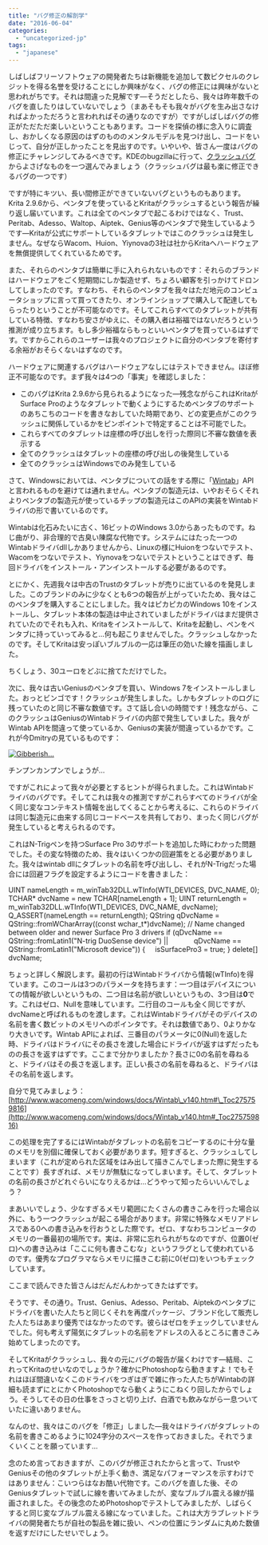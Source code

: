 ```yaml
---
title: "バグ修正の解剖学"
date: "2016-06-04"
categories: 
  - "uncategorized-jp"
tags: 
  - "japanese"
---
```


しばしばフリーソフトウェアの開発者たちは新機能を追加して数ピクセルのクレジットを得る名誉を受けることにしか興味がなく、バグの修正には興味がないと思われがちです。それは間違った見解です―そうだとしたら、我々は昨年数千のバグを直したりはしていないでしょう（まあそもそも我々がバグを生み出さなければよかっただろうと言われればその通りなのですが）ですがしばしばバグの修正がただただ楽しいということもあります。コードを探偵の様に念入りに調査し、おかしくなる原因のはずのもののメンタルモデルを見つけ出し、コードをいじって、自分が正しかったことを見出すのです。いやいや、皆さん一度はバグの修正にチャレンジしてみるべきです。KDEのbugzillaに行って、[クラッシュバグ](https://bugs.kde.org/buglist.cgi?bug_severity=crash&bug_status=UNCONFIRMED&bug_status=CONFIRMED&bug_status=ASSIGNED&bug_status=REOPENED&list_id=1361297&product=krita&query_format=advanced)からよさげなものを一つ選んでみましょう（クラッシュバグは最も楽に修正できるバグの一つです）

ですが特にキツい、長い間修正ができていないバグというものもあります。Krita 2.9.6から、ペンタブを使っているとKritaがクラッシュするという報告が繰り返し届いています。これは全てのペンタブで起こるわけではなく、Trust、Peritab、Adesso、Waltop、Aiptek、Genius等のペンタブで発生しているようです―Kritaが公式にサポートしているタブレットではこのクラッシュは発生しません。なぜならWacom、Huion、Yiynovaの3社は社からKritaへハードウェアを無償提供してくれているためです。

また、それらのペンタブは簡単に手に入れられないものです：それらのブランドはハードウェアをごく短期間にしか製造せず、ちょろい顧客を引っかけてドロンしてしまったのです。すなわち、それらのペンタブを我々はただ地元のコンピュータショップに言って買ってきたり、オンラインショップで購入して配達してもらったりということが不可能なのです。そしてこれらすべてのタブレットが共有している特徴、すなわち安さがゆえに、その購入者は裕福ではないだろうという推測が成り立ちます。もし多少裕福ならもっといいペンタブを買っているはずです。ですからこれらのユーザーは我々のプロジェクトに自分のペンタブを寄付する余裕がおそらくないはずなのです。

ハードウェアに関連するバグはハードウェアなしにはテストできません。ほぼ修正不可能なのです。まず我々は4つの「事実」を確認しました：

- このバグはKrita 2.9.6から見られるようになった―残念ながらこれはKritaがSurface Proのようなタブレットで動くようにするためペンタブのサポートのあちこちのコードを書きなおしていた時期であり、どの変更点がこのクラッシュに関係しているかをピンポイントで特定することは不可能でした。
- これらすべてのタブレットは座標の呼び出しを行った際同じ不審な数値を表示する
- 全てのクラッシュはタブレットの座標の呼び出しの後発生している
- 全てのクラッシュはWindowsでのみ発生している

さて、Windowsにおいては、ペンタブについての話をする際に「[Wintab](http://www.wacomeng.com/windows/docs/Wintab_v140.htm)」APIと言われるものを避けては通れません。ペンタブの製造元は、いやおそらくそれよりペンタブの製造元が使っているチップの製造元はこのAPIの実装をWintabドライバの形で書いているのです。

Wintabは化石みたいに古く、16ビットのWindows 3.0からあったものです。ねじ曲がり、非合理的で古臭い陳腐な代物です。システムにはたった一つのWintabドライバdllしかありませんから、Linuxの様にHuionをつないでテスト、Wacomをつないでテスト、Yiynovaをつないでテストということはできず、毎回ドライバをインストール・アンインストールする必要があるのです。

とにかく、先週我々は中古のTrustのタブレットが売りに出ているのを発見しました。このブランドのみに少なくとも6つの報告が上がっていたため、我々はこのペンタブを購入することにしました。我々はピカピカのWindows 10をインストールし、タブレット本体の製造は中止されていましたがドライバはまだ提供されていたのでそれも入れ、Kritaをインストールして、Kritaを起動し、ペンをペンタブに持っていってみると…何も起こりませんでした。クラッシュしなかったのです。そしてKritaは安っぽいブルブルの一応は筆圧の効いた線を描画しました。

ちくしょう、30ユーロをどぶに捨てただけでした。

次に、我々は古いGeniusのペンタブを買い、Windows 7をインストールしました。おっとビンゴです！クラッシュが発生しました。しかもタブレットのログに残っていたのと同じ不審な数値です。さて話し合いの時間です！残念ながら、このクラッシュはGeniusのWintabドライバの内部で発生していました。我々がWintab APIを間違って使っているか、Geniusの実装が間違っているかです。これが今Dmitryの見ているものです：

[![Gibberish...](/images/posts/2016/disassembly-1024x576.png)](https://krita.org/wp-content/uploads/2016/06/disassembly.png)

チンプンカンプンでしょうが…

ですがこれによって我々が必要とするヒントが得られました。これはWintabドライバのバグです。そしてこれは我々の推測ですがこれらすべてのドライバが全く同じ変なコンテキスト情報を出してくることから考えるに、これらのドライバは同じ製造元に由来する同じコードベースを共有しており、まったく同じバグが発生していると考えられるのです。

これはN-Trigペンを持つSurface Pro 3のサポートを追加した時にわかった問題でした。その変な特徴のため、我々はいくつかの回避策をとる必要がありました。我々はwintab dllにタブレットの名前を呼び出しし、それがN-Trigだった場合には回避フラグを設定するようにコードを書きました：

UINT nameLength = m\_winTab32DLL.wTInfo(WTI\_DEVICES, DVC\_NAME, 0);
TCHAR\* dvcName = new TCHAR\[nameLength + 1\];
UINT returnLength = m\_winTab32DLL.wTInfo(WTI\_DEVICES, DVC\_NAME, dvcName);
Q\_ASSERT(nameLength == returnLength);
QString qDvcName = QString::fromWCharArray((const wchar\_t\*)dvcName);
// Name changed between older and newer Surface Pro 3 drivers
if (qDvcName == QString::fromLatin1("N-trig DuoSense device") ||
            qDvcName == QString::fromLatin1("Microsoft device")) {
    isSurfacePro3 = true;
}
delete\[\] dvcName;

ちょっと詳しく解説します。最初の行はWintabドライバから情報(wTInfo)を得ています。このコールは3つのパラメータを持ちます：一つ目はデバイスについての情報が欲しいというもの、二つ目は名前が欲しいというもの、3つ目は**0**です。これはゼロ、Nullを意味しています。二行目のコールも全く同じですが、dvcNameと呼ばれるものを渡します。これはWintabドライバがそのデバイスの名前を書く数ビットのメモリへのポインタです。それは数値であり、0よりかなり大きいです。Wintab APIによれば、三番目のパラメータに0(Null)を返した時、ドライバはドライバにその長さを渡した場合にドライバが返すはずだったものの長さを返すはずです。ここまで分かりましたか？長さに0の名前を尋ねると、ドライバはその長さを返します。正しい長さの名前を尋ねると、ドライバはその名前を返します。

自分で見てみましょう：[http://www.wacomeng.com/windows/docs/Wintab\_v140.htm#\_Toc275759816](http://www.wacomeng.com/windows/docs/Wintab_v140.htm#_Toc275759816)

この処理を完了するにはWintabがタブレットの名前をコピーするのに十分な量のメモリを別個に確保しておく必要があります。短すぎると、クラッシュしてしまいます（これが定められた区域をはみ出して描きこんでしまった際に発生することです）長すぎれば、メモリが無駄になってしまいます。そして、タブレットの名前の長さがどれぐらいになりえるかは…どうやって知ったらいいんでしょう？

まあいいでしょう、少なすぎるメモリ範囲にたくさんの書きこみを行った場合以外に、もう一つクラッシュが起こる場合があります。非常に特殊なメモリアドレスである0への書き込みを行おうとした際です。ゼロ、すなわちコンピュータのメモリの一番最初の場所です。実は、非常に忘れられがちなのですが、位置0(ゼロ)への書き込みは「ここに何も書きこむな」というフラグとして使われているのです。優秀なプログラマならメモリに描きこむ前に0(ゼロ)をいつもチェックしています。

ここまで読んできた皆さんはだんだんわかってきたはずです。

そうです、その通り。Trust、Genius、Adesso、Peritab、Aiptekのペンタブにドライバを書いた人たちと同じくそれを再度パッケージ、ブランド化して販売した人たちはあまり優秀ではなかったのです。彼らはゼロをチェックしていませんでした。何も考えず陽気にタブレットの名前をアドレスの入るところに書きこみ始めてしまったのです。

そしてKritaがクラッシュし、我々の元にバグの報告が届くわけです―結局、これってKritaのせいなのでしょうか？確かにPhotoshopなら動きますよ！でもそれはほぼ間違いなくこのドライバをつぎはぎで雑に作った人たちがWintabの詳細も読まずにとにかくPhotoshopでなら動くようにこねくり回したからでしょう。そうしてその日の仕事をさっさと切り上げ、白酒でも飲みながら一息ついていたに違いありません。

なんのせ、我々はこのバグを「修正」しました―我々はドライバがタブレットの名前を書きこめるように1024字分のスペースを作っておきました。それでうまくいくことを願っています…

念のため言っておきますが、このバグが修正されたからと言って、TrustやGeniusその他のタブレットが上手く動き、満足なパフォーマンスを示すわけではありません：こいつらはなお酷い代物です。このバグを直した後、そのGeniusタブレットで試しに線を書いてみましたが、変なブルブル震える線が描画されました。その後念のためPhotoshopでテストしてみましたが、しばらくすると同じ変なブルブル震える線になっていました。これは大方ラブレットドライバの開発者たちが自社の製品を雑に扱い、ペンの位置にランダムに丸めた数値を返すだけにしたせいでしょう。
